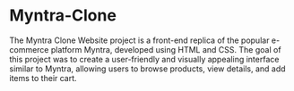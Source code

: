 # Myntra-Clone
The Myntra Clone Website project is a front-end replica of the popular e-commerce platform Myntra, developed using HTML and CSS. The goal of this project was to create a user-friendly and visually appealing interface similar to Myntra, allowing users to browse products, view details, and add items to their cart.

